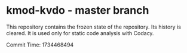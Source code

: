 # kmod-kvdo - master branch

This repository contains the frozen state of the repository.
Its history is cleared. It is used only for static code
analysis with Codacy.

Commit Time: 1734468494